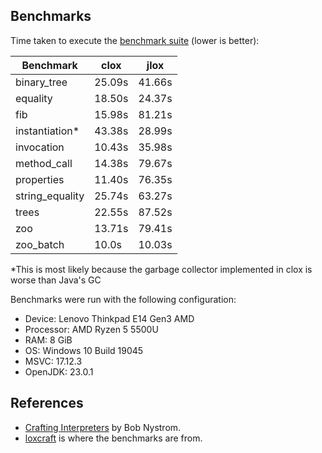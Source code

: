 ## Benchmarks

Time taken to execute the [benchmark suite](./benchmarks) (lower is better):

| Benchmark         | clox   | jlox    |
| ----------------- | ------ | ------- |
| binary_tree       | 25.09s | 41.66s  |
| equality          | 18.50s | 24.37s  |
| fib               | 15.98s | 81.21s  |
| instantiation*    | 43.38s | 28.99s  |
| invocation        | 10.43s | 35.98s  |
| method_call       | 14.38s | 79.67s  |
| properties        | 11.40s | 76.35s  |
| string_equality   | 25.74s | 63.27s  |
| trees             | 22.55s | 87.52s  |
| zoo               | 13.71s | 79.41s  |
| zoo_batch         | 10.0s  | 10.03s  |

*This is most likely because the garbage collector implemented in clox is worse than Java's GC

Benchmarks were run with the following configuration:

- Device: Lenovo Thinkpad E14 Gen3 AMD
- Processor: AMD Ryzen 5 5500U
- RAM: 8 GiB
- OS: Windows 10 Build 19045
- MSVC: 17.12.3
- OpenJDK: 23.0.1


## References
- [Crafting Interpreters](https://craftinginterpreters.com/) by Bob Nystrom.
- [loxcraft](https://github.com/ajeetdsouza/loxcraft) is where the benchmarks are from.
